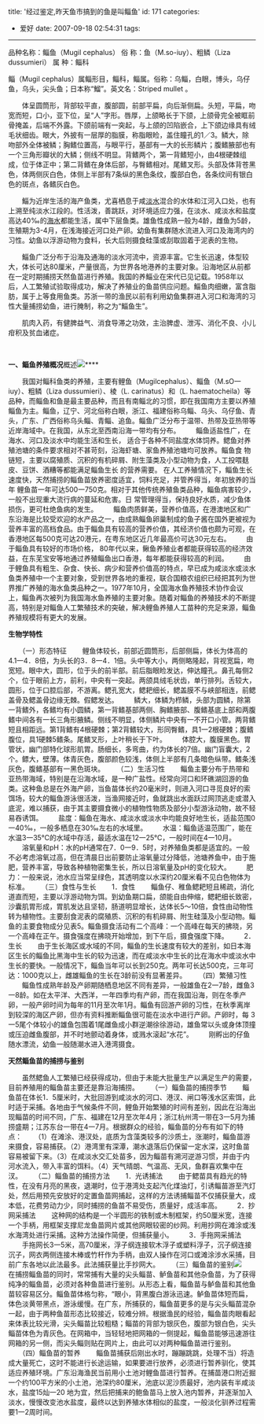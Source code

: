 title: '经过鉴定,昨天鱼市搞到的鱼是叫鲻鱼'
id: 171
categories:
  - 爱好
date: 2007-09-18 02:54:31
tags:
---

<div id="msgcns!9697D6160EFEBC17!1274" class="bvMsg">

品种名称：鲻鱼（Mugil cephalus）
俗 称：鱼（M.so-iuy）、粗鳞（Liza dussumieri）
属 种：鲻科　  <p>鲻（Mugil cephalus）属鲻形目，鲻科，鲻属。俗称：乌鲻，白眼，博头，乌仔鱼，乌头，尖头鱼；日本称“鰡”。英文名：Striped mullet 。 <p>　　体呈圆筒形，背部较平直，腹部圆，前部平扁，向后渐侧扁。头短，平扁，吻宽而短，口小，亚下位，呈“人”字形。唇厚，上颌略长于下颌，上颌骨完全被眶前骨掩盖，后端不外露。下颌前端有一突起，与上颌的凹陷嵌合，上下颌边缘具有绒毛状细齿。眼大，外披有一层厚的脂膜，称脂眼睑，盖住瞳孔的1／3。鳞大，除吻部外全体被鳞；胸鳍位置高，与眼平行，基部有一大的长形鳞片；腹鳍腋部也有一个三角形瓣状的大鳞；侧线不明显。背鳍两个，第一背鳍短小，由4根硬棘组成，位于体正中；第二背鳍在身体后部，与臀鳍相对。尾鳍叉形。头部及体背苍黑色，体两侧灰白色，体侧上半部有7条纵的黑色条纹，腹部白色，各条纹间有银白色的斑点，各鳍灰白色。 <p>　　鯔为近岸生活的海产鱼类，尤喜栖息于咸[淡水](http://www.ezlife.com.cn/70/70.html)混合的水体和江河入口处，也有上溯至纯淡水江段的。性活泼，善跳跃，对环境适应力强，在淡水、咸淡水和盐度高达40‰的[海水](http://www.ezlife.com.cn/60/60.html)都能生活，属中下层鱼类。雄鱼性成熟一般为4龄，雌鱼为5龄，生殖期为3-4月，在浅海接近河口处产卵。幼鱼有集群随水流进入河口及海湾内的习性。幼鱼以浮游动物为食料，长大后则摄食硅藻或刮取固着于泥表的生物。 <p>　　鯔鱼广泛分布于沿海及通海的淡水河流中，资源丰富。它生长迅速，体型较大，体长可达80厘米，产量很高，为世界各地港养的主要对象。沿海地区从前都在一定时期捕捞天然鱼苗进行养殖。我国的养鯔业在宋代已见记载。1958年以后，人工繁殖试验取得成功，解决了养殖业的鱼苗供应问题。鯔鱼肉细嫩，富含脂肪，属于上等食用鱼类。苏浙一带的渔民以前有利用幼鱼集群进入河口和海湾的习性大量捕捞幼鱼，进行腌制，称之为“鯔鱼生”。 <p>　　肌肉入药，有健脾益气、消食导滞之功效，主治脾虚、泄泻、消化不良、小儿疳积及贫血诸症。 <p>  <p>**一、鲻鱼养殖概况**概述![](http://www.jygj88.com/image1/34.jpg)**** <p>　　我国对鲻科鱼类的养殖，主要有鲤鱼（Mugilcephalus）、鲻鱼（M.sO一iuy）、粗鳞（Liza dussumieri）、棱（L. carinatus）和（L. haematocheila）等品种，而鲻鱼和鱼是最主要品种，而且有南鲻北的习惯，即在我国南方主要以养殖鲻鱼为主。鲻鱼，辽宁、河北俗称白眼，浙江、福建俗称乌鲻、乌头、乌仔鱼、青头，广东、广西俗称乌头鲻、青鲻、追鱼。鲻鱼广泛分布于温带、热带及亚热带等近岸海域中。在我国，从东北至西南沿海一带均有分布。
　　鲻鱼适盐性广，在海水、河口及淡水中均能生活和生长， 适合于各种不同盐度水体饲养。鳃鱼对养殖池塘的条件要求相对不甚苛刻，沿海虾塘、家鱼养殖池塘均可放养。鲻鱼食 物链短，主要以腐殖质、沉积的有机碎屑、附生藻类及小型动物为食，人工投喂麸皮、豆饼、酒糟等都能满足鲻鱼生长 的营养需要。 在人工养殖情况下，鲻鱼生长速度快，天然捕捞的鲻鱼苗放养密度适宜，饲料充足，并管养得当，年初放养的当年 鲤鱼苗一年可达500一750克。相对于其他传统养殖鱼类品种，鲻鱼病害较少，一般不出现重大流行病的蔓延和危害。日 常管理得当，保持良好水质，减少鱼体损伤，更可杜绝鱼病的发生。
　　鲻鱼肉质鲜美，营养价值高，在港澳地区和广东沿海是比较受欢迎的水产品之一，由成熟鲻鱼卵巢制成的鱼子酱在国外更被视为营养丰富的高档食品。由于鲻鱼具有较高的营养价值，其经济价值也颇为可观，在香港地区每500克可达20港元，在粤东地区近几年最高价可达30元左右。
　　由于鲻鱼具有较好的市场价格， 80年代以来，鳅鱼养殖业者都能获得较高的经济效益，在东芜宝安等地通过养殖鲻鱼出口香港，每年都能获得较高的利润。
　　由于鲤鱼具有粗生、杂食、快长、病少和营养价值高的特点，早已成为咸淡水或淡水鱼类养殖中一个主要对象，受到世界各地的重视，联合国粮农组织已经把其列为世界推广养殖的海水鱼类品种之一。1977年10月，全国海水鱼养殖技术协作会议上，鲻鱼再次被列为我国海水鱼养殖的主要对象。随着对鲻鱼的养殖技术的不断提高，特别是对鲻鱼人工繁殖技术的突破，解决鲤鱼养殖人工苗种的充足来源，鲻鱼养殖规模将有更大的发展。 <p>**生物学特性** <p>　　（一）形态特征
　　鲤鱼体较长，前部近圆筒形，后部侧扁，体长为体高的4.1一4．8倍，为头长的3．8一4．1倍。头中等大小，两侧略隆起，背视宽扁，吻宽短。眼中大，圆形，位于头的前半部。前后脂眼睑发达，伸达瞳孔。鼻孔每侧2个，位于眼前上方，前利，中央有一突起。两颌具绒毛状齿，单行排列。舌较大，圆形，位于口腔后部，不游离。鳃孔宽大，鳃耙细长，鳃盖膜不与峡部相连，前鳃盖骨及鳃盖骨边缘无棘。假鳃发达。
　　鳞大，体鳞为栉鳞，头部为圆鳞，除第一背鳍外，各鳍均有小圆鳞，第一背鳍基部两侧、胸鳍腋部、腹鳍基底上部和两腹鳍中间各有一长三角形腋鳞。侧线不明显，体侧鳞片中央有一不开口小管。两背鳍短且相距远。第1背鳍有4根硬棘；第2背鳍较大，形同臀鳍，具1一2根硬棘；腹鳍腹位，具1硬棘5鳍条。尾鳍叉形，上叶稍长于下叶。
　　体腔大，腹膜黑色。胃管状，幽门部特化球形肌胃。肠细长，多弯曲，约为体长的7倍。幽门盲囊大，2个。鳔大，壁薄。体青灰色，腹部颜色较浅，体侧上半部有几条暗色纵带。鳍条浅灰色，腹鳍基部有一黑色斑块。
　　（二）生活习性
　　鲻鱼主要分布于热带和亚热带海域，特别是在沿海水域，是一种广盐性。经常向河口和环礁湖回游的鱼类。这种鱼总是在外海产卵，当鱼苗体长约20毫米时，则进入河口寻觅良好的索饵场，较大的鲻鱼游泳很活泼，当渔网接近时，鱼就跳出水面跃过网顶逃走或潜入底泥，难以捕获，由于其主要摄食微小的植物性物质及部分小型游泳动物，故不轻易吞诱饵。
　　盐度：鲻鱼在海水、咸淡水或淡水中均能良好地生长，适盐范围0一40‰，一般多栖息在30‰左右的水域里。
　　水温：鲻鱼适温范围广，能在水温3一35℃的水域中存活，最适水温在12一25℃，一般时间在4一10月。
　　溶氧量和pH：水的pH通常在7．0一9．5时，对养殖鱼类都是适宜的。一般不必考虑溶氧过高，但在清晨日出前要防止溶氧量过分降低，池塘养鱼中，由于施肥，营养丰富，导致各种植物密集生长，所以日溶氧量及pH的变化较大。
　　肥力：一般来说，池水应当常呈绿色，其透明度以水深约20厘米看不见白色物体为标准。
　　（三）食性与生长
　　1．食性
　　鲻鱼仔、稚鱼鳃耙短且稀疏，消化道直而短，主要以浮游动物为饵。到幼鱼期口扁，颌能自由伸缩，鳃耙细长致密，沙囊肌胃形成，胃肌发达且坚韧，肠道明显增长，达体长5～10倍，食性由动物性转为植物性。主要刮食泥表的腐殖质、沉积的有机碎屑、附生硅藻及小型动物。鲻鱼的主要食物成分见表5。鲻鱼摄食活动有二个高峰：一个高峰在每天的拂晓，另一个高峰在正午。摄食强度在拂晓开始增加，到下午后，摄食强度下降。
　　2．生长
　　由于生长海区或水域的不同，鲻鱼的生长速度有较大的差别，如日本海区生长的鲻鱼比黑海中生长的较为迅速，而在咸淡水中生长的比在海水中或淡水中生长的要快。一般情况下，鲻鱼当年可以长到250克。两年可长达500克，三年可达：1000克以上，雌雄鲻鱼的生长在3龄前没有显著差异。
　　（四）繁殖习性
　　鲻鱼性成熟年龄及产卵期随栖息地区不同有差异，一般雄鱼在2一7龄，雌鱼3一8龄。如在太平洋、大西洋，一年四季均有产卵，而在我国沿海，则在冬季产卵，一般产卵时间为每年的11月至次年1月。鲻鱼有回游产卵的习性，在秋季离岸到较深的海区产卵，但亦有资料推断鲻鱼很可能在淡水中进行产卵。产卵时，每 3一5尾个体较小的雄鱼包围着1尾雌鱼成小群逆潮徐徐游动，雄鱼常以头或身体顶撞或压迫雌鱼腹部，并不时地颤动着身体，或溅水滚起“水花”。
　　刚孵出的仔鱼随水漂流，幼鱼一般随潮水进入港湾摄食。　  <p>**天然鲻鱼苗的捕捞与鉴别** <p>　　虽然鳃鱼人工繁殖已经获得成功，但由于未能大批量生产以满足生产的需要，目前养殖用的鲻鱼苗主要还是靠沿海捕捞。
　　（一）鲻鱼苗的捕捞季节
　　鲻鱼苗在体长1．5厘米时，大批回游到咸淡水的河口、港汊、闸口等浅水区索饵，此时适于采捕。各地由于气候条件不同，鲤鱼开始繁殖的时间有差别，因此在沿海出现鲻苗的时间不同，广东、福建在12月至次年4月；浙江杭州湾一带在3一5月为捕捞盛期；江苏东台一带在4一7月。根据群众的经验，鲻鱼苗的分布有如下的特点：
　　（1）在滩涂、港汊处，底质为含藻类较多的沙质土，涨潮时，鲻鱼苗游来摄食，容易捕获。（2）港湾里有深潭，潮水退落后仍保留一定水深，这时鱼苗容易被留下来。（3）在咸淡水交汇处苗多，因为鲻苗有溯河逆游习惯，并由于内河水流入，带入丰富的饵料。（4）天气晴朗、气温高、无风，鱼群喜欢集中在汊。
　　（二）鲻鱼苗的捕捞方法
　　1．光诱捕法
　　由于鳃苗具有趋光的特性，在没有月亮的黑夜，退潮时，位于港湾处支起汽化煤油灯，引诱鲻苗游至汽灯处，然后用预先安放好的定置鱼苗网捕起，这样的方法诱捕鲻苗不仅捕获量大，成本低，花费劳动力少，同时捕捞的鱼苗不易受伤，质量好，成活率高。
　　2．抄网采捕法
　　这种网的结构是一个半圆形的铁制或木制框架，约50厘米宽，连接一个手柄，用框架支撑尼龙鱼苗网片或其他网眼较密的纱网。利用抄网在滩涂或浅水海湾处进行采捕。这种方法操作简便，但捕获量小。
　　3．手拖网采捕法
　　手拖网长3一5米，高70厘米，浮子纲连接软木浮子或塑料浮子，沉子纲连接沉子，网衣两侧连接木棒或竹杆作为手柄，由双人操作在河口或滩涂涉水采捕，目前广东各地以此法最多。此法捕获量比手抄网大。
　　（三）鲻鱼苗的鉴别![](http://www.jygj88.com/image1/341.jpg)
　　在捕捞鲻鱼苗的同时，常常捕有大量的尖头鲻苗、鲈鱼苗和其他杂鱼苗，为了获得纯净的鲻鱼苗，必须对各种鱼苗进行鉴别。从形态上看，鲻鱼苗与鲈鱼苗和其他鱼苗较容易区分。鲻鱼苗体格匀称，“眼小，背黑腹白游泳迅速。鲈鱼苗体短而扁，体色淡黄带黑点，游泳缓慢。在广东，所捕获的，鲻鱼苗更多的是与尖头鲻苗混杂一起，由于两种鱼苗形态比较接近，较难分辨。根据渔民的经验，鲻鱼苗肉眼看起来体表比较光滑，尖头鲻苗比较粗糙；鲻苗的背部为银灰色，腹部为银白色，尖头鲻苗体色为青灰色。在网箱中，当轻轻地把网箱的一侧提起，鲻鱼苗能够迅速游往网箱的另一侧，而尖头鲻则贴在网片上，由此可以对两种鲻鱼苗进行鉴别。
　　（四）鲻鱼苗的暂养
　　鲻鱼苗捕获后刚出水时，蹦蹦跳跳，处理不当）将造成大量死亡，这时不能进行长途运输，如果要进行放养，必须进行暂养驯化，使其适应养殖环境。广东沿海渔民当前用小土池对鲤鱼苗进行暂养。在捕苗港口附近掘一个约100平方米的小土池，池深约80厘米，池底以泥沙质最好，池内装有半咸淡水，盐度15灿一20 地为宜，然后把捕来的鲍鱼苗马上放入池内暂养，并逐渐加入淡水，慢慢改变池水盐度，最终以达到养殖水体相似的盐度，一般淡化驯养过程需要1一2周时间。
</p></div>